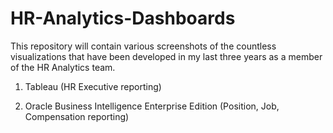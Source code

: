 # HR-Analytics-Dashboards

This repository will contain various screenshots of the countless visualizations that have been developed in my last three years as a member of the HR Analytics team.

1.  Tableau (HR Executive reporting)

2.  Oracle Business Intelligence Enterprise Edition (Position, Job, Compensation reporting)
